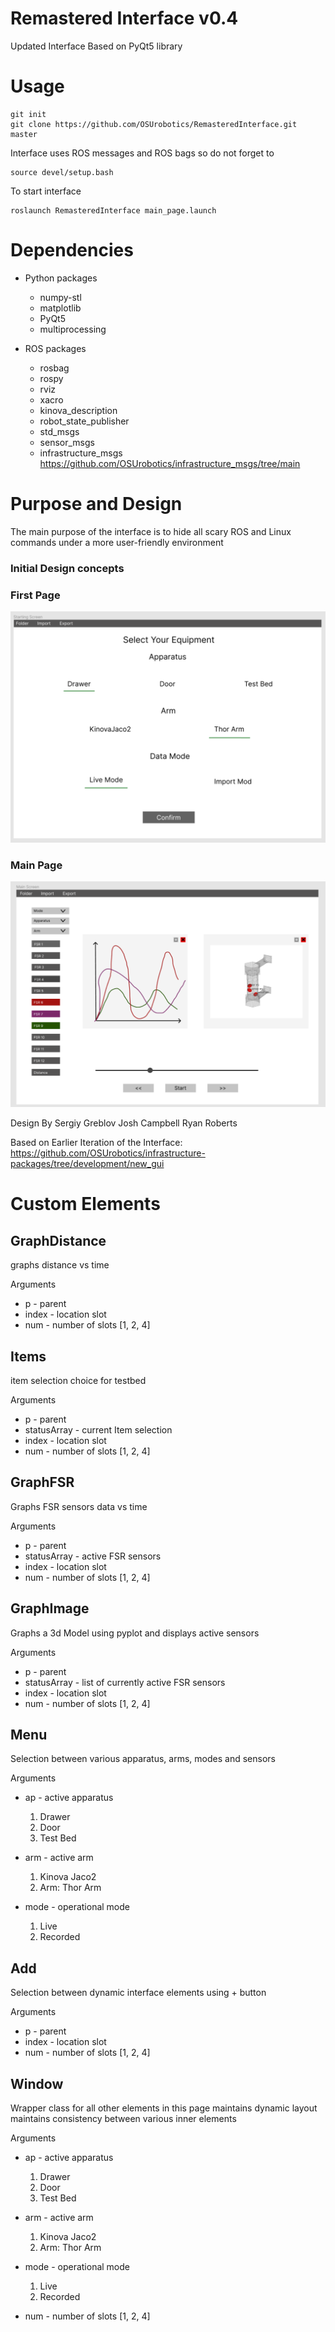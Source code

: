 # Remastered Interface v0.4
Updated Interface Based on PyQt5 library

# Usage

```
git init
git clone https://github.com/OSUrobotics/RemasteredInterface.git master
```

Interface uses ROS messages and ROS bags
so do not forget to

```
source devel/setup.bash
```

To start interface

```
roslaunch RemasteredInterface main_page.launch
```

# Dependencies

- Python packages
  - numpy-stl
  - matplotlib
  - PyQt5
  - multiprocessing

- ROS packages
  - rosbag
  - rospy  
  - rviz
  - xacro
  - kinova_description
  - robot_state_publisher
  - std_msgs
  - sensor_msgs
  - infrastructure_msgs https://github.com/OSUrobotics/infrastructure_msgs/tree/main

# Purpose and Design

The main purpose of the interface is to hide all scary ROS and Linux commands under a more user-friendly environment

### Initial Design concepts

### First Page
![alt text](https://github.com/OSUrobotics/RemasteredInterface/blob/development/design/FirstPage.png)


### Main Page
![alt text](https://github.com/OSUrobotics/RemasteredInterface/blob/development/design/MainPage.png)

Design By Sergiy Greblov
          Josh Campbell
          Ryan Roberts

Based on Earlier Iteration of the Interface:
https://github.com/OSUrobotics/infrastructure-packages/tree/development/new_gui



# Custom Elements

## GraphDistance
graphs distance vs time

Arguments
- p - parent
- index - location slot
- num - number of slots [1, 2, 4]


## Items
item selection choice for testbed

Arguments
- p - parent
- statusArray - current Item selection
- index - location slot
- num - number of slots [1, 2, 4]


## GraphFSR
Graphs FSR sensors data vs time

Arguments
- p - parent
- statusArray - active FSR sensors
- index - location slot
- num - number of slots [1, 2, 4]


## GraphImage
Graphs a 3d Model using pyplot and displays active sensors

Arguments
- p - parent
- statusArray - list of currently active FSR sensors
- index - location slot
- num - number of slots [1, 2, 4]


## Menu
Selection between various apparatus, arms, modes and sensors

Arguments
- ap - active apparatus
  1. Drawer
  2. Door
  3. Test Bed

- arm - active arm
  1. Kinova Jaco2
  2. Arm: Thor Arm

- mode - operational mode
  1. Live
  2. Recorded


## Add
Selection between dynamic interface elements using + button

Arguments
- p - parent
- index - location slot
- num - number of slots [1, 2, 4]


## Window
Wrapper class for all other elements in this page
maintains dynamic layout
maintains consistency between various inner elements

Arguments
- ap - active apparatus
  1. Drawer
  2. Door
  3. Test Bed

- arm - active arm
  1. Kinova Jaco2
  2. Arm: Thor Arm

- mode - operational mode
  1. Live
  2. Recorded
- num - number of slots [1, 2, 4]
